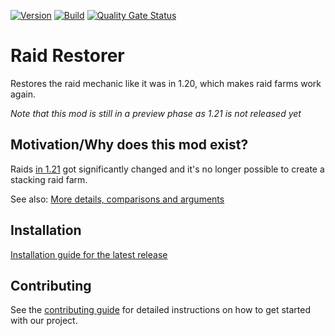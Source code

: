 <!-- modrinth_exclude.start -->

[![Version](https://img.shields.io/modrinth/v/7YpmyzZr)](https://modrinth.com/mod/raid-restore)
[![Build](https://img.shields.io/github/actions/workflow/status/litetex-oss/mcm-raid-restore/checkBuild.yml?branch=dev)](https://github.com/litetex-oss/mcm-raid-restore/actions/workflows/checkBuild.yml?query=branch%3Adev)
[![Quality Gate Status](https://sonarcloud.io/api/project_badges/measure?project=litetex-oss_mcm-raid-restore&metric=alert_status)](https://sonarcloud.io/dashboard?id=litetex-oss_mcm-raid-restore)

<!-- modrinth_exclude.end -->

# Raid Restorer

Restores the raid mechanic like it was in 1.20, which makes raid farms work again.

<i>Note that this mod is still in a preview phase as 1.21 is not released yet</i>

## Motivation/Why does this mod exist?

Raids [in 1.21](https://minecraft.wiki/w/Java_Edition_24w13a) got significantly changed and it's no longer possible to create a stacking raid farm.

See also: [More details, comparisons and arguments](https://github.com/litetex-oss/mcm-raid-restore/blob/dev/MOTIVATION.md)

<!-- modrinth_exclude.start -->

## Installation
[Installation guide for the latest release](https://github.com/litetex-oss/mcm-raid-restore/releases/latest#Installation)

## Contributing
See the [contributing guide](./CONTRIBUTING.md) for detailed instructions on how to get started with our project.

<!-- modrinth_exclude.end -->

